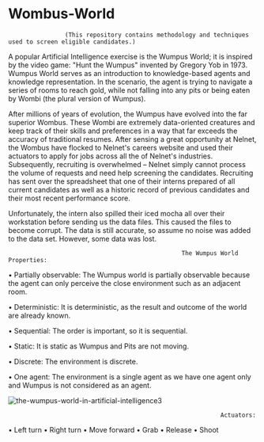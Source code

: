 # Wombus-World
                    (This repository contains methodology and techniques used to screen eligible candidates.)

   A popular Artificial Intelligence exercise is the Wumpus World; it is inspired by the video game: "Hunt the Wumpus" invented by Gregory Yob in 1973. Wumpus World serves as an introduction to knowledge-based agents and knowledge representation. In the scenario, the agent is trying to navigate a series of rooms to reach gold, while not falling into any pits or being eaten by Wombi (the plural version of Wumpus).
  
   After millions of years of evolution, the Wumpus have evolved into the far superior Wombus. These Wombi are extremely data-oriented creatures and keep track of their skills and preferences in a way that far exceeds the accuracy of traditional resumes. After sensing a great opportunity at Nelnet, the Wombus have flocked to Nelnet's careers website and used their actuators to apply for jobs across all the of Nelnet's industries. Subsequently, recruiting is overwhelmed – Nelnet simply cannot process the volume of requests and need help screening the candidates. Recruiting has sent over the spreadsheet that one of their interns prepared of all current candidates as well as a historic record of previous candidates and their most recent performance score.
  
   Unfortunately, the intern also spilled their iced mocha all over their workstation before sending us the data files. This caused the files to become corrupt. The data is still accurate, so assume no noise was added to the data set. However, some data was lost.
  
 
                                                     The Wumpus World Properties:
 
• Partially observable: The Wumpus world is partially observable because the agent can only perceive the close environment such as an adjacent room.

• Deterministic: It is deterministic, as the result and outcome of the world are already known.

• Sequential: The order is important, so it is sequential.

• Static: It is static as Wumpus and Pits are not moving.

• Discrete: The environment is discrete.

• One agent: The environment is a single agent as we have one agent only and Wumpus is not considered as an agent.

 
   ![the-wumpus-world-in-artificial-intelligence3](https://user-images.githubusercontent.com/110564772/208266581-17504a6b-287a-4222-a3a0-2a6f48b6336c.png)

                                                                Actuators:   

• Left turn
• Right turn
• Move forward
• Grab
• Release
• Shoot
  
